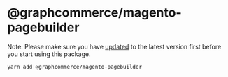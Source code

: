# @graphcommerce/magento-pagebuilder

Note: Please make sure you have
[updated](https://www.graphcommerce.org/docs/upgrading) to the latest version
first before you start using this package.

```
yarn add @graphcommerce/magento-pagebuilder
```
